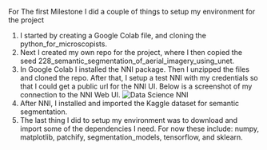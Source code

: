 For The first Milestone I did a couple of things to setup my environment for the project
1. I started by creating a Google Colab file, and cloning the python_for_microscopists.
2. Next I created my own repo for the project, where I then copied the seed 228_semantic_segmentation_of_aerial_imagery_using_unet.
3. In Google Colab I installed the NNI package. Then I unzipped the files and cloned the repo. After that, I setup a test NNI with my
credentials so that I could get a public url for the NNI UI. Below is a screenshot of my connection to the NNI Web UI.
![Data Science NNI](https://user-images.githubusercontent.com/69495267/198861751-1ce9f966-3399-4372-89b1-92b18fd54364.png)
4. After NNI, I installed and imported the Kaggle dataset for semantic segmentation.
5. The last thing I did to setup my environment was to download and import some of the dependencies I need. For now these
include: numpy, matplotlib, patchify, segmentation_models, tensorflow, and sklearn.
